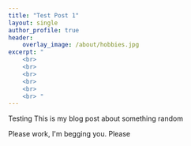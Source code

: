 ```yaml
---
title: "Test Post 1"
layout: single
author_profile: true
header:
    overlay_image: /about/hobbies.jpg
excerpt: "
    <br>
    <br>
    <br>
    <br>
    <br>
    <br> "
---
```



Testing This is my blog post about something random 

Please work, I'm begging you. Please 